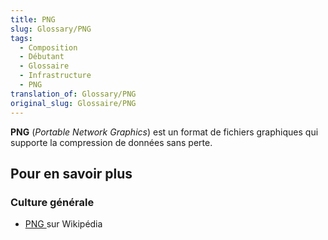 ```yaml
---
title: PNG
slug: Glossary/PNG
tags:
  - Composition
  - Débutant
  - Glossaire
  - Infrastructure
  - PNG
translation_of: Glossary/PNG
original_slug: Glossaire/PNG
---
```

**PNG** (_Portable Network Graphics_) est un format de fichiers graphiques qui supporte la compression de données sans perte.

## Pour en savoir plus

### Culture générale

- [PNG ](https://fr.wikipedia.org/wiki/Portable_Network_Graphics)sur Wikipédia
